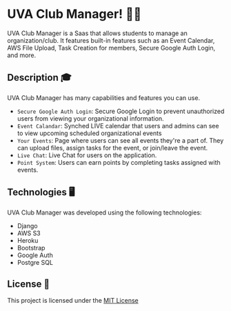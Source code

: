 # UVA Club Manager! 👨‍🎓

UVA Club Manager is a Saas that allows students to manage an organization/club. It features built-in features such as an Event Calendar, AWS File Upload, Task Creation for members, Secure Google Auth Login, and more.

## Description 🎓

UVA Club Manager has many capabilities and features you can use.
- ```Secure Google Auth Login```: Secure Google Login to prevent unauthorized users from viewing your organizational information.
- ```Event Calandar```: Synched LIVE calendar that users and admins can see to view upcoming scheduled organizational events
- ```Your Events```: Page where users can see all events they're a part of. They can upload files, assign tasks for the event, or join/leave the event.
- ```Live Chat```: Live Chat for users on the application.
- ```Point System```: Users can earn points by completing tasks assigned with events.


## Technologies 🖥️
UVA Club Manager was developed using the following technologies:
- Django
- AWS S3
- Heroku
- Bootstrap
- Google Auth
- Postgre SQL


## License 📝

This project is licensed under the [MIT License](./LICENSE)
